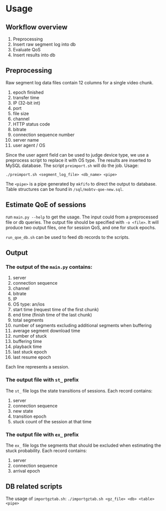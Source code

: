 Usage
======================================

Workflow overview
-----------------

1. Preprocessing
2. Insert raw segment log into db
3. Evaluate QoS
4. Insert results into db

Preprocessing
-------------
Raw segment log data files contain 12 columns for a single video chunk.

1. epoch finished
2. transfer time
3. IP (32-bit int)
4. port
5. file size
6. channel
7. HTTP status code
9. bitrate
10. connection sequence number
11. server name
12. user agent / OS

Since the user agent field can be used to judge device type, we use a preprocess script to replace it with OS type.  The results are inserted to MySQL database.  The script `preimport.sh` will do the job.  Usage:

`./preimport.sh <segment_log_file> <db_name> <pipe>`

The `<pipe>` is a pipe generated by `mkfifo` to direct the output to database.  Table structures can be found in `/sql/mobtv-qoe-new.sql`.

Estimate QoE of sessions
------------------------

run `main.py --help` to get the usage.
The input could from a preprocessed file or db queries.  The output file should be specified with `-o <file>`.  It will produce two output files, one for session QoS, and one for stuck epochs.

`run_qoe_db.sh` can be used to feed db records to the scripts.

Output
------

### The output of the `main.py` contains:

1. server
2. connection sequence
3. channel
4. bitrate
5. IP
6. OS type: an/ios
7. start time (request time of the first chunk)
8. end time (finish time of the last chunk)
9. total segments
10. number of segments excluding additional segments when buffering
11. average segment download time
12. number of stuck
13. buffering time
14. playback time
15. last stuck epoch
16. last resume epoch

Each line represents a session.

### The output file with `st_` prefix

The `st_` file logs the state transitions of sessions.
Each record contains:

1. server
2. connection sequence
3. new state
4. transition epoch
5. stuck count of the session at that time

### The output file with `ex_` prefix

The `ex_` file logs the segments that should be excluded when estimating the
stuck probability.  Each record contains:

1. server
2. connection sequence
3. arrival epoch

DB related scripts
------------------

The usage of `importgztab.sh`:
`./importgztab.sh <gz_file> <db> <table> <pipe>`

